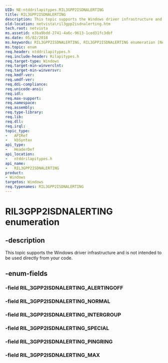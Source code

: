 ```yaml
---
UID: NE:ntddrilapitypes.RIL3GPP2ISDNALERTING
title: RIL3GPP2ISDNALERTING
description: This topic supports the Windows driver infrastructure and is not intended to be used directly from your code.
old-location: netvista\ril3gpp2isdnalerting.htm
tech.root: netvista
ms.assetid: e3ba9bdd-2741-4a6c-9613-1ced31fc3dbf
ms.date: 05/02/2018
ms.keywords: RIL3GPP2ISDNALERTING, RIL3GPP2ISDNALERTING enumeration [Network Drivers Starting with Windows Vista], RIL_3GPP2ISDNALERTING_INTERGROUP, RIL_3GPP2ISDNALERTING_MAX, RIL_3GPP2ISDNALERTING_NORMAL, RIL_3GPP2ISDNALERTING_PINGRING, RIL_3GPP2ISDNALERTING_SPECIAL, netvista.ril3gpp2isdnalerting, ntddrilapitypes/RIL3GPP2ISDNALERTING, ntddrilapitypes/RIL_3GPP2ISDNALERTING_INTERGROUP, ntddrilapitypes/RIL_3GPP2ISDNALERTING_MAX, ntddrilapitypes/RIL_3GPP2ISDNALERTING_NORMAL, ntddrilapitypes/RIL_3GPP2ISDNALERTING_PINGRING, ntddrilapitypes/RIL_3GPP2ISDNALERTING_SPECIAL
ms.topic: enum
req.header: ntddrilapitypes.h
req.include-header: Rilapitypes.h
req.target-type: Windows
req.target-min-winverclnt: 
req.target-min-winversvr: 
req.kmdf-ver: 
req.umdf-ver: 
req.ddi-compliance: 
req.unicode-ansi: 
req.idl: 
req.max-support: 
req.namespace: 
req.assembly: 
req.type-library: 
req.lib: 
req.dll: 
req.irql: 
topic_type:
-	APIRef
-	kbSyntax
api_type:
-	HeaderDef
api_location:
-	ntddrilapitypes.h
api_name:
-	RIL3GPP2ISDNALERTING
product:
- Windows
targetos: Windows
req.typenames: RIL3GPP2ISDNALERTING
---
```


# RIL3GPP2ISDNALERTING enumeration


## -description


This topic supports the Windows driver infrastructure and is not intended to be used directly from your code.


## -enum-fields




### -field RIL_3GPP2ISDNALERTING_ALERTINGOFF


### -field RIL_3GPP2ISDNALERTING_NORMAL


### -field RIL_3GPP2ISDNALERTING_INTERGROUP


### -field RIL_3GPP2ISDNALERTING_SPECIAL


### -field RIL_3GPP2ISDNALERTING_PINGRING


### -field RIL_3GPP2ISDNALERTING_MAX

